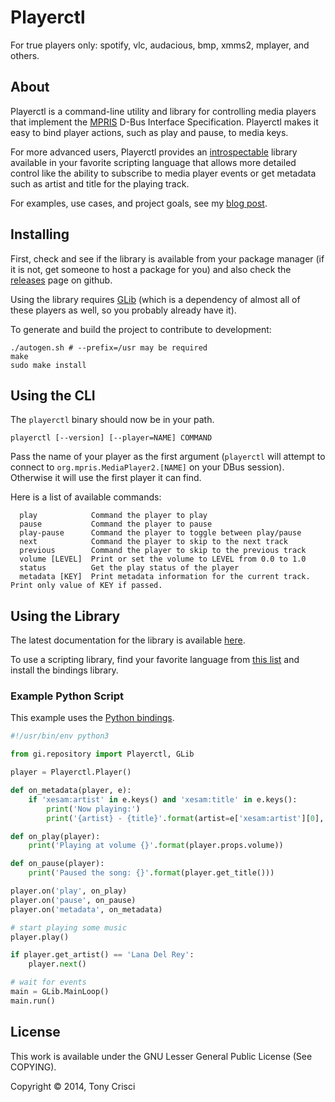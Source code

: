 # Playerctl

For true players only: spotify, vlc, audacious, bmp, xmms2, mplayer, and others.

## About

Playerctl is a command-line utility and library for controlling media players that implement the [MPRIS](http://specifications.freedesktop.org/mpris-spec/latest/) D-Bus Interface Specification. Playerctl makes it easy to bind player actions, such as play and pause, to media keys.

For more advanced users, Playerctl provides an [introspectable](https://wiki.gnome.org/action/show/Projects/GObjectIntrospection) library available in your favorite scripting language that allows more detailed control like the ability to subscribe to media player events or get metadata such as artist and title for the playing track.

For examples, use cases, and project goals, see my [blog post](http://dubstepdish.com/blog/2014/04/19/introducing-playerctl/).

## Installing

First, check and see if the library is available from your package manager (if it is not, get someone to host a package for you) and also check the [releases](https://github.com/acrisci/playerctl/releases) page on github.

Using the library requires [GLib](https://developer.gnome.org/glib/) (which is a dependency of almost all of these players as well, so you probably already have it).

To generate and build the project to contribute to development:

```shell
./autogen.sh # --prefix=/usr may be required
make
sudo make install
```

## Using the CLI

The `playerctl` binary should now be in your path.

```
playerctl [--version] [--player=NAME] COMMAND
```

Pass the name of your player as the first argument (`playerctl` will attempt to connect to `org.mpris.MediaPlayer2.[NAME]` on your DBus session). Otherwise it will use the first player it can find.

Here is a list of available commands:

```
  play            Command the player to play
  pause           Command the player to pause
  play-pause      Command the player to toggle between play/pause
  next            Command the player to skip to the next track
  previous        Command the player to skip to the previous track
  volume [LEVEL]  Print or set the volume to LEVEL from 0.0 to 1.0
  status          Get the play status of the player
  metadata [KEY]  Print metadata information for the current track. Print only value of KEY if passed.
```

## Using the Library

The latest documentation for the library is available [here](http://dubstepdish.com/playerctl).

To use a scripting library, find your favorite language from [this list](https://wiki.gnome.org/Projects/GObjectIntrospection/Users) and install the bindings library.

### Example Python Script

This example uses the [Python bindings](https://wiki.gnome.org/action/show/Projects/PyGObject).

```python
#!/usr/bin/env python3

from gi.repository import Playerctl, GLib

player = Playerctl.Player()

def on_metadata(player, e):
    if 'xesam:artist' in e.keys() and 'xesam:title' in e.keys():
        print('Now playing:')
        print('{artist} - {title}'.format(artist=e['xesam:artist'][0], title=e['xesam:title']))

def on_play(player):
    print('Playing at volume {}'.format(player.props.volume))

def on_pause(player):
    print('Paused the song: {}'.format(player.get_title()))

player.on('play', on_play)
player.on('pause', on_pause)
player.on('metadata', on_metadata)

# start playing some music
player.play()

if player.get_artist() == 'Lana Del Rey':
    player.next()

# wait for events
main = GLib.MainLoop()
main.run()
```

## License

This work is available under the GNU Lesser General Public License (See
COPYING).

Copyright © 2014, Tony Crisci
